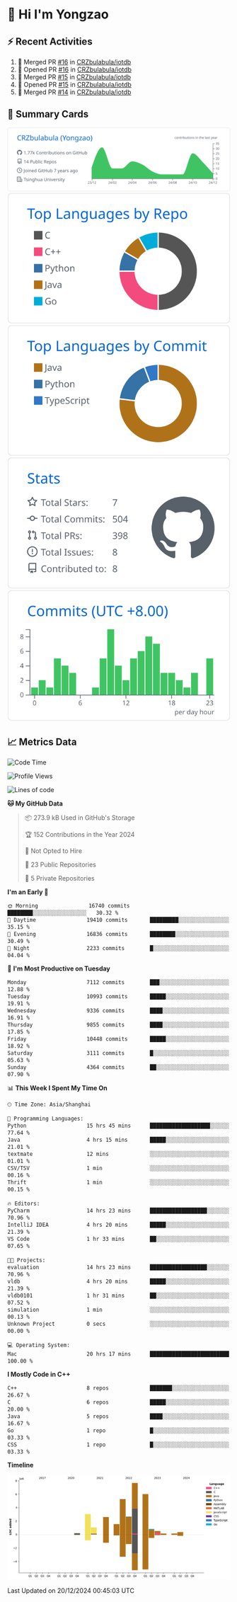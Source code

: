 # 👋 Hi I'm Yongzao

## ⚡ Recent Activities
<!--START_SECTION:activity-->
1. 🎉 Merged PR [#16](https://github.com/CRZbulabula/iotdb/pull/16) in [CRZbulabula/iotdb](https://github.com/CRZbulabula/iotdb)
2. 💪 Opened PR [#16](https://github.com/CRZbulabula/iotdb/pull/16) in [CRZbulabula/iotdb](https://github.com/CRZbulabula/iotdb)
3. 🎉 Merged PR [#15](https://github.com/CRZbulabula/iotdb/pull/15) in [CRZbulabula/iotdb](https://github.com/CRZbulabula/iotdb)
4. 💪 Opened PR [#15](https://github.com/CRZbulabula/iotdb/pull/15) in [CRZbulabula/iotdb](https://github.com/CRZbulabula/iotdb)
5. 🎉 Merged PR [#14](https://github.com/CRZbulabula/iotdb/pull/14) in [CRZbulabula/iotdb](https://github.com/CRZbulabula/iotdb)
<!--END_SECTION:activity-->

## 🎑 Summary Cards

[![](https://raw.githubusercontent.com/CRZbulabula/CRZbulabula/main/profile-summary-card-output/github/0-profile-details.svg)](https://github.com/vn7n24fzkq/github-profile-summary-cards)
[![](https://raw.githubusercontent.com/CRZbulabula/CRZbulabula/main/profile-summary-card-output/github/1-repos-per-language.svg)](https://github.com/vn7n24fzkq/github-profile-summary-cards) [![](https://raw.githubusercontent.com/CRZbulabula/CRZbulabula/main/profile-summary-card-output/github/2-most-commit-language.svg)](https://github.com/vn7n24fzkq/github-profile-summary-cards)
[![](https://raw.githubusercontent.com/CRZbulabula/CRZbulabula/main/profile-summary-card-output/github/3-stats.svg)](https://github.com/vn7n24fzkq/github-profile-summary-cards) [![](https://raw.githubusercontent.com/CRZbulabula/CRZbulabula/main/profile-summary-card-output/github/4-productive-time.svg)](https://github.com/vn7n24fzkq/github-profile-summary-cards)

## 📈 Metrics Data

<!--START_SECTION:waka-->
![Code Time](http://img.shields.io/badge/Code%20Time-780%20hrs%2059%20mins-blue)

![Profile Views](http://img.shields.io/badge/Profile%20Views-3-blue)

![Lines of code](https://img.shields.io/badge/From%20Hello%20World%20I%27ve%20Written-31.9%20million%20lines%20of%20code-blue)

**🐱 My GitHub Data** 

> 📦 273.9 kB Used in GitHub's Storage 
 > 
> 🏆 152 Contributions in the Year 2024
 > 
> 🚫 Not Opted to Hire
 > 
> 📜 23 Public Repositories 
 > 
> 🔑 5 Private Repositories 
 > 
**I'm an Early 🐤** 

```text
🌞 Morning                16740 commits       ████████░░░░░░░░░░░░░░░░░   30.32 % 
🌆 Daytime                19410 commits       █████████░░░░░░░░░░░░░░░░   35.15 % 
🌃 Evening                16836 commits       ████████░░░░░░░░░░░░░░░░░   30.49 % 
🌙 Night                  2233 commits        █░░░░░░░░░░░░░░░░░░░░░░░░   04.04 % 
```
📅 **I'm Most Productive on Tuesday** 

```text
Monday                   7112 commits        ███░░░░░░░░░░░░░░░░░░░░░░   12.88 % 
Tuesday                  10993 commits       █████░░░░░░░░░░░░░░░░░░░░   19.91 % 
Wednesday                9336 commits        ████░░░░░░░░░░░░░░░░░░░░░   16.91 % 
Thursday                 9855 commits        ████░░░░░░░░░░░░░░░░░░░░░   17.85 % 
Friday                   10448 commits       █████░░░░░░░░░░░░░░░░░░░░   18.92 % 
Saturday                 3111 commits        █░░░░░░░░░░░░░░░░░░░░░░░░   05.63 % 
Sunday                   4364 commits        ██░░░░░░░░░░░░░░░░░░░░░░░   07.90 % 
```


📊 **This Week I Spent My Time On** 

```text
🕑︎ Time Zone: Asia/Shanghai

💬 Programming Languages: 
Python                   15 hrs 45 mins      ███████████████████░░░░░░   77.64 % 
Java                     4 hrs 15 mins       █████░░░░░░░░░░░░░░░░░░░░   21.01 % 
textmate                 12 mins             ░░░░░░░░░░░░░░░░░░░░░░░░░   01.01 % 
CSV/TSV                  1 min               ░░░░░░░░░░░░░░░░░░░░░░░░░   00.16 % 
Thrift                   1 min               ░░░░░░░░░░░░░░░░░░░░░░░░░   00.15 % 

🔥 Editors: 
PyCharm                  14 hrs 23 mins      ██████████████████░░░░░░░   70.96 % 
IntelliJ IDEA            4 hrs 20 mins       █████░░░░░░░░░░░░░░░░░░░░   21.39 % 
VS Code                  1 hr 33 mins        ██░░░░░░░░░░░░░░░░░░░░░░░   07.65 % 

🐱‍💻 Projects: 
evaluation               14 hrs 23 mins      ██████████████████░░░░░░░   70.96 % 
vldb                     4 hrs 20 mins       █████░░░░░░░░░░░░░░░░░░░░   21.39 % 
vldb0101                 1 hr 31 mins        ██░░░░░░░░░░░░░░░░░░░░░░░   07.52 % 
simulation               1 min               ░░░░░░░░░░░░░░░░░░░░░░░░░   00.13 % 
Unknown Project          0 secs              ░░░░░░░░░░░░░░░░░░░░░░░░░   00.00 % 

💻 Operating System: 
Mac                      20 hrs 17 mins      █████████████████████████   100.00 % 
```

**I Mostly Code in C++** 

```text
C++                      8 repos             ███████░░░░░░░░░░░░░░░░░░   26.67 % 
C                        6 repos             █████░░░░░░░░░░░░░░░░░░░░   20.00 % 
Java                     5 repos             ████░░░░░░░░░░░░░░░░░░░░░   16.67 % 
Go                       1 repo              █░░░░░░░░░░░░░░░░░░░░░░░░   03.33 % 
CSS                      1 repo              █░░░░░░░░░░░░░░░░░░░░░░░░   03.33 % 
```



**Timeline**

![Lines of Code chart](https://raw.githubusercontent.com/CRZbulabula/CRZbulabula/main/assets/bar_graph.png)


 Last Updated on 20/12/2024 00:45:03 UTC
<!--END_SECTION:waka-->

